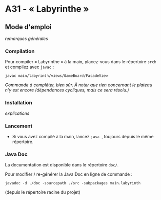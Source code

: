 # A31 - « Labyrinthe »

## Mode d'emploi

_remarques générales_

###  Compilation

Pour compiler « Labyrinthe » à la main, placez-vous dans le répertoire `srch` et compilez avec `javac` :

```
javac main/labyrinth/views/GameBoard/FacadeView 
```

_Commande à compléter, bien sûr. À noter que rien concernant le plateau n'y est encore (dépendances cycliques, mais ce sera résolu.)_

### Installation

_explications_

### Lancement

- Si vous avez compilé à la main, lancez `java `, toujours depuis le même répertoire.

### Java Doc

La documentation est disponible dans le répertoire `doc/`.

Pour modifier / re-générer la Java Doc en ligne de commande :

```aiignore
javadoc -d ./doc -sourcepath ./src -subpackages main.labyrinth
```
(depuis le répertoire racine du projet)
